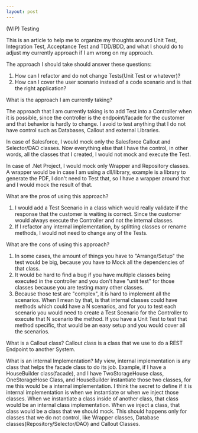 ```yaml
---
layout: post
---
```


(WIP) Testing

This is an article to help me to organize my thoughts around Unit Test, Integration Test, Acceptance Test and TDD/BDD, and what I should do to adjust my currently approach if I am wrong on my approach.

The approach I should take should answer these questions:
1. How can I refactor and do not change Tests(Unit Test or whatever)?
2. How can I cover the user scenario instead of a code scenario and is that the right application?


What is the approach I am currently taking?

The approach that I am currently taking is to add Test into a Controller when it is possible, since the controller is the endpoint/facade for the customer and that behavior is hardly to change. I avoid to test anything that I do not have control such as Databases, Callout and external Libraries.

In case of Salesforce, I would mock only the Salesforce Callout and Selector/DAO classes. Now everything else that I have the control, in other words, all the classes that I created, I would not mock and execute the Test.

In case of .Net Project, I would mock only Wrapper and Repository classes. A wrapper would be in case I am using a dll/library, example is a library to generate the PDF, I don't need to Test that, so I have a wrapper around that and I would mock the result of that.

What are the pros of using this approach?
1. I would add a Test Scenario in a class which would really validate if the response that the customer is waiting is correct. Since the customer would always execute the Controller and not the internal classes.
2. If I refactor any internal implementation, by splitting classes or rename methods, I would not need to change any of the Tests.

What are the cons of using this approach?
1. In some cases, the amount of things you have to "Arrange/Setup" the test would be big, because you have to Mock all the dependencies of that class.
2. It would be hard to find a bug if you have multiple classes being executed in the controller and you don't have "unit test" for those classes because you are testing many other classes.
3. Because those test are "complex", it is hard to implement all the scenarios. When I mean by that, is that internal classes could have methods which could have a N scenarios, and for you to test each scenario you would need to create a Test Scenario for the Controller to execute that N scenario the method. If you have a Unit Test to test that method specific, that would be an easy setup and you would cover all the scenarios.



What is a Callout class?
Callout class is a class that we use to do a REST Endpoint to another System.


What is an internal Implementation?
My view, internal implementation is any class that helps the facade class to do its job. Example, if I have a HouseBuilder class(facade), and I have TwoStorageHouse class, OneStorageHose Class, and HouseBuilder instantiate those two classes, for me this would be a internal implementation.
I think the secret to define if it is internal implementation is when we instantiate or when we inject those classes. 
When we instantiate a class inside of another class, that class would be an internal class implementation.
When we inject a class, that class would be a class that we should mock. 
This should happens only for classes that we do not control, like Wrapper classes, Database classes(Repository/Selector/DAO) and Callout Classes.




